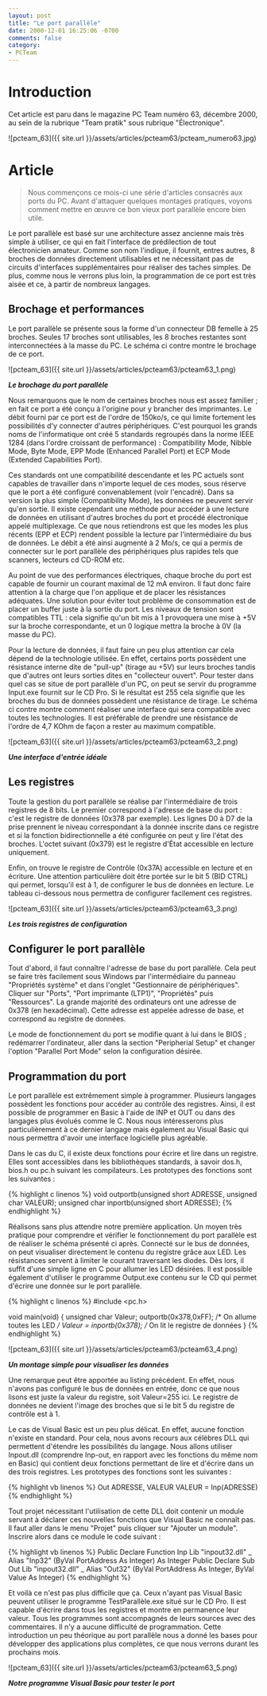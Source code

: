 ```yaml
---
layout: post
title: "Le port parallèle"
date: 2000-12-01 16:25:06 -0700
comments: false
category:
- PCTeam
---
```


# Introduction
Cet article est paru dans le magazine PC Team numéro 63, décembre 2000, au sein de la rubrique "Team pratik" sous rubrique "Électronique".

![pcteam_63]({{ site.url }}/assets/articles/pcteam63/pcteam_numero63.jpg)

# Article

> Nous commençons ce mois-ci une série d'articles consacrés aux ports du PC. Avant d'attaquer quelques montages pratiques, voyons comment mettre en œuvre ce bon vieux port parallèle encore bien utile.

Le port parallèle est basé sur une architecture assez ancienne mais très simple à utiliser, ce qui en fait l'interface de prédilection de tout électronicien amateur. Comme son nom l'indique, il fournit, entres autres, 8 broches de données directement utilisables et ne nécessitant pas de circuits d'interfaces supplémentaires pour réaliser des taches simples. De plus, comme nous le verrons plus loin, la programmation de ce port est très aisée et ce, à partir de nombreux langages.

## Brochage et performances

Le port parallèle se présente sous la forme d'un connecteur DB femelle à 25 broches. Seules 17 broches sont utilisables, les 8 broches restantes sont interconnectées à la masse du PC. Le schéma ci contre montre le brochage de ce port.

![pcteam_63]({{ site.url }}/assets/articles/pcteam63/pcteam63_1.png)

**_Le brochage du port parallèle_**

Nous remarquons que le nom de certaines broches nous est assez familier ; en fait ce port a été conçu à l'origine pour y brancher des imprimantes. Le débit fourni par ce port est de l'ordre de 150ko/s, ce qui limite fortement les possibilités d'y connecter d'autres périphériques. C'est pourquoi les grands noms de l'informatique ont créé 5 standards regroupés dans la norme IEEE 1284 (dans l'ordre croissant de performance) : Compatibility Mode, Nibble Mode, Byte Mode, EPP Mode (Enhanced Parallel Port) et ECP Mode (Extended Capabilities Port).

Ces standards ont une compatibilité descendante et les PC actuels sont capables de travailler dans n'importe lequel de ces modes, sous réserve que le port a été configuré convenablement (voir l'encadré). Dans sa version la plus simple (Compatibility Mode), les données ne peuvent servir qu'en sortie. Il existe cependant une méthode pour accéder à une lecture de données en utilisant d'autres broches du port et procédé électronique appelé multiplexage. Ce que nous retiendrons est que les modes les plus récents (EPP et ECP) rendent possible la lecture par l'intermédiaire du bus de données. Le débit a été ainsi augmenté à 2 Mo/s, ce qui a permis de connecter sur le port parallèle des périphériques plus rapides tels que scanners, lecteurs cd CD-ROM etc.

Au point de vue des performances électriques, chaque broche du port est capable de fournir un courant maximal de 12 mA environ. Il faut donc faire attention à la charge que l'on applique et de placer les résistances adéquates. Une solution pour éviter tout problème de consommation est de placer un buffer juste à la sortie du port. Les niveaux de tension sont compatibles TTL : cela signifie qu'un bit mis à 1 provoquera une mise à +5V sur la broche correspondante, et un 0 logique mettra la broche à 0V (la masse du PC).

Pour la lecture de données, il faut faire un peu plus attention car cela dépend de la technologie utilisée. En effet, certains ports possèdent une résistance interne dite de "pull-up" (tirage au +5V) sur leurs broches tandis que d'autres ont leurs sorties dites en "collecteur ouvert". Pour tester dans quel cas se situe de port parallèle d'un PC, on peut se servir du programme Input.exe fournit sur le CD Pro. Si le résultat est 255 cela signifie que les broches du bus de données possèdent une résistance de tirage. Le schéma ci contre montre comment réaliser une interface qui sera compatible avec toutes les technologies. Il est préférable de prendre une résistance de l'ordre de 4,7 KOhm de façon a rester au maximum compatible.

![pcteam_63]({{ site.url }}/assets/articles/pcteam63/pcteam63_2.png)

**_Une interface d'entrée idéale_**

## Les registres

Toute la gestion du port parallèle se réalise par l'intermédiaire de trois registres de 8 bits. Le premier correspond à l'adresse de base du port : c'est le registre de données (0x378 par exemple). Les lignes D0 à D7 de la prise prennent le niveau correspondant à la donnée inscrite dans ce registre et si la fonction bidirectionnelle a été configurée on peut y lire l'état des broches. L'octet suivant (0x379) est le registre d'État accessible en lecture uniquement.

Enfin, on trouve le registre de Contrôle (0x37A) accessible en lecture et en écriture. Une attention particulière doit être portée sur le bit 5 (BID CTRL) qui permet, lorsqu'il est à 1, de configurer le bus de données en lecture. Le tableau ci-dessous nous permettra de configurer facilement ces registres.

![pcteam_63]({{ site.url }}/assets/articles/pcteam63/pcteam63_3.png)

**_Les trois registres de configuration_**

## Configurer le port parallèle

Tout d'abord, il faut connaître l'adresse de base du port parallèle. Cela peut se faire très facilement sous Windows par l'intermédiaire du panneau "Propriétés système" et dans l'onglet "Gestionnaire de périphériques". Cliquer sur "Ports", "Port imprimante (LTP1)", "Propriétés" puis "Ressources". La grande majorité des ordinateurs ont une adresse de 0x378 (en hexadécimal). Cette adresse est appelée adresse de base, et correspond au registre de données.

Le mode de fonctionnement du port se modifie quant à lui dans le BIOS ; redémarrer l'ordinateur, aller dans la section "Peripherial Setup" et changer l'option "Parallel Port Mode" selon la configuration désirée.

## Programmation du port

Le port parallèle est extrêmement simple à programmer. Plusieurs langages possèdent les fonctions pour accéder au contrôle des registres. Ainsi, il est possible de programmer en Basic à l'aide de INP et OUT ou dans des langages plus évolués comme le C. Nous nous intéresserons plus particulièrement à ce dernier langage mais également au Visual Basic qui nous permettra d'avoir une interface logicielle plus agréable.

Dans le cas du C, il existe deux fonctions pour écrire et lire dans un registre. Elles sont accessibles dans les bibliothèques standards, à savoir dos.h, bios.h ou pc.h suivant les compilateurs. Les prototypes des fonctions sont les suivantes :

{% highlight c linenos %}
void outportb(unsigned short ADRESSE, unsigned char  VALEUR);
unsigned char inportb(unsigned short ADRESSE);
{% endhighlight %}

Réalisons sans plus attendre notre première application. Un moyen très pratique pour comprendre et vérifier le fonctionnement du port parallèle est de réaliser le schéma présenté ci après. Connecté sur le bus de données, on peut visualiser directement le contenu du registre grâce aux LED. Les résistances servent à limiter le courant traversant les diodes. Dès lors, il suffit d'une simple ligne en C pour allumer les LED désirées. Il est possible également d'utiliser le programme Output.exe contenu sur le CD qui permet d'écrire une donnée sur le port parallèle.


{% highlight c linenos %}
#include <pc.h>

void main(void)
{
	unsigned char Valeur;
	outportb(0x378,0xFF); /* On allume toutes les LED */
	Valeur = inportb(0x378); /* On lit le registre de données
}
{% endhighlight %}

![pcteam_63]({{ site.url }}/assets/articles/pcteam63/pcteam63_4.png)

**_Un montage simple pour visualiser les données_**

Une remarque peut être apportée au listing précédent. En effet, nous n'avons pas configuré le bus de données en entrée, donc ce que nous lisons est juste la valeur du registre, soit Valeur=255 ici. Le registre de données ne devient l'image des broches que si le bit 5 du registre de contrôle est à 1.

Le cas de Visual Basic est un peu plus délicat. En effet, aucune fonction n'existe en standard. Pour cela, nous avons recours aux célèbres DLL qui permettent d'étendre les possibilités du langage. Nous allons utiliser Inpout.dll (comprendre Inp-out, en rapport avec les fonctions du même nom en Basic) qui contient deux fonctions permettant de lire et d'écrire dans un des trois registres. Les prototypes des fonctions sont les suivantes :

{% highlight vb linenos %}
Out ADRESSE, VALEUR
VALEUR = Inp(ADRESSE)
{% endhighlight %}

Tout projet nécessitant l'utilisation de cette DLL doit contenir un module servant à déclarer ces nouvelles fonctions que Visual Basic ne connaît pas. Il faut aller dans le menu "Projet" puis cliquer sur "Ajouter un module". Inscrire alors dans ce module le code suivant :

{% highlight vb linenos %}
Public Declare Function Inp Lib "inpout32.dll" _
Alias "Inp32" (ByVal PortAddress As Integer) As Integer
Public Declare Sub Out Lib "inpout32.dll" _
Alias "Out32" (ByVal PortAddress As Integer, ByVal Value As Integer)
{% endhighlight %}

Et voilà ce n'est pas plus difficile que ça. Ceux n'ayant pas Visual Basic peuvent utiliser le programme TestParallèle.exe situé sur le CD Pro. Il est capable d'écrire dans tous les registres et montre en permanence leur valeur. Tous les programmes sont accompagnés de leurs sources avec des commentaires. Il n'y a aucune difficulté de programmation. Cette introduction un peu théorique au port parallèle nous a donné les bases pour développer des applications plus complètes, ce que nous verrons durant les prochains mois.

![pcteam_63]({{ site.url }}/assets/articles/pcteam63/pcteam63_5.png)

**_Notre programme Visual Basic pour tester le port_**
